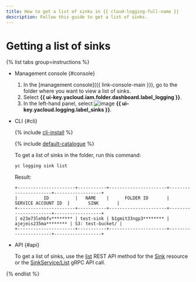 ```yaml
---
title: How to get a list of sinks in {{ cloud-logging-full-name }}
description: Follow this guide to get a list of sinks.
---
```


# Getting a list of sinks

{% list tabs group=instructions %}

- Management console {#console}

   1. In the [management console]({{ link-console-main }}), go to the folder where you want to view a list of sinks.
   1. Select **{{ ui-key.yacloud.iam.folder.dashboard.label_logging }}**.
   1. In the left-hand panel, select ![image](../../_assets/console-icons/folder-arrow-down.svg) **{{ ui-key.yacloud.logging.label_sinks }}**.

- CLI {#cli}

   {% include [cli-install](../../_includes/cli-install.md) %}

   {% include [default-catalogue](../../_includes/default-catalogue.md) %}

   To get a list of sinks in the folder, run this command:

   ```bash
   yc logging sink list
   ```

   Result:

   ```text
   +----------------------+-----------+----------------------+----------------------+------------------+
   |          ID          |   NAME    |      FOLDER ID       |  SERVICE ACCOUNT ID  |       SINK       |
   +----------------------+-----------+----------------------+----------------------+------------------+
   | e23e73lehbfv******** | test-sink | b1gmit33ngp3******** | ajejeis235ma******** | S3: test-bucket/ |
   +----------------------+-----------+----------------------+----------------------+------------------+
   ```

- API {#api}

   To get a list of sinks, use the [list](../api-ref/Sink/list.md) REST API method for the [Sink](../api-ref/Sink/index.md) resource or the [SinkService/List](../api-ref/grpc/sink_service.md#List) gRPC API call.

{% endlist %}